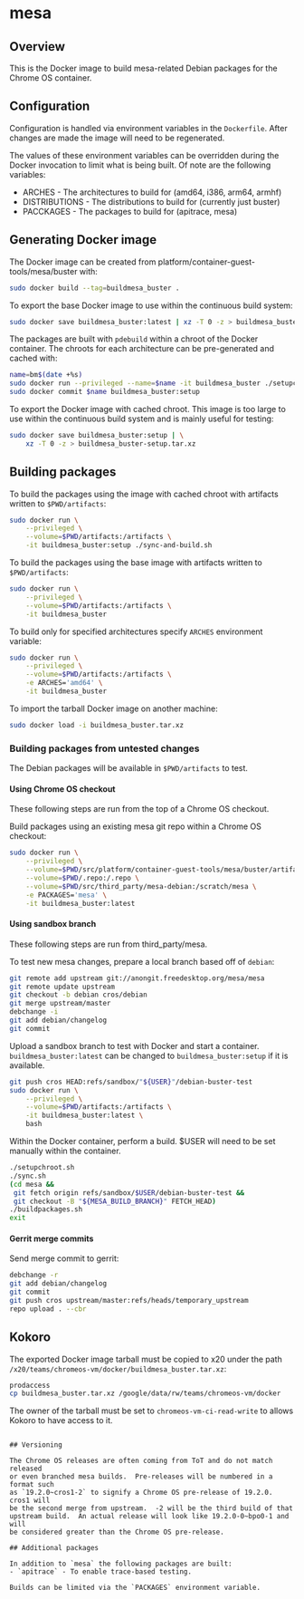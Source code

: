 # mesa

## Overview

This is the Docker image to build mesa-related Debian packages for the Chrome
OS container.

## Configuration

Configuration is handled via environment variables in the `Dockerfile`.
After changes are made the image will need to be regenerated.

The values of these environment variables can be overridden during the
Docker invocation to limit what is being built.  Of note are the following
variables:
- ARCHES - The architectures to build for (amd64, i386, arm64, armhf)
- DISTRIBUTIONS - The distributions to build for (currently just buster)
- PACCKAGES - The packages to build for (apitrace, mesa)

## Generating Docker image

The Docker image can be created from platform/container-guest-tools/mesa/buster
with:
```sh
sudo docker build --tag=buildmesa_buster .
```

To export the base Docker image to use within the continuous build system:
```sh
sudo docker save buildmesa_buster:latest | xz -T 0 -z > buildmesa_buster.tar.xz
```

The packages are built with `pdebuild` within a chroot of the Docker
container.  The chroots for each architecture can be pre-generated and
cached with:
```sh
name=bm$(date +%s)
sudo docker run --privileged --name=$name -it buildmesa_buster ./setupchroot.sh
sudo docker commit $name buildmesa_buster:setup
```

To export the Docker image with cached chroot.  This image is too large
to use within the continuous build system and is mainly useful for testing:
```sh
sudo docker save buildmesa_buster:setup | \
    xz -T 0 -z > buildmesa_buster-setup.tar.xz
```

## Building packages

To build the packages using the image with cached chroot with artifacts
written to `$PWD/artifacts`:
```sh
sudo docker run \
    --privileged \
    --volume=$PWD/artifacts:/artifacts \
    -it buildmesa_buster:setup ./sync-and-build.sh
```

To build the packages using the base image with artifacts written to
`$PWD/artifacts`:
```sh
sudo docker run \
    --privileged \
    --volume=$PWD/artifacts:/artifacts \
    -it buildmesa_buster
```

To build only for specified architectures specify `ARCHES` environment
variable:
```sh
sudo docker run \
    --privileged \
    --volume=$PWD/artifacts:/artifacts \
    -e ARCHES='amd64' \
    -it buildmesa_buster
```

To import the tarball Docker image on another machine:
```sh
sudo docker load -i buildmesa_buster.tar.xz
```

### Building packages from untested changes

The Debian packages will be available in `$PWD/artifacts` to test.

#### Using Chrome OS checkout

These following steps are run from the top of a Chrome OS checkout.

Build packages using an existing mesa git repo within a Chrome OS checkout:
```sh
sudo docker run \
    --privileged \
    --volume=$PWD/src/platform/container-guest-tools/mesa/buster/artifacts:/artifacts \
    --volume=$PWD/.repo:/.repo \
    --volume=$PWD/src/third_party/mesa-debian:/scratch/mesa \
    -e PACKAGES='mesa' \
    -it buildmesa_buster:latest
```

#### Using sandbox branch

These following steps are run from third_party/mesa.

To test new mesa changes, prepare a local branch based off of
`debian`:
```sh
git remote add upstream git://anongit.freedesktop.org/mesa/mesa
git remote update upstream
git checkout -b debian cros/debian
git merge upstream/master
debchange -i
git add debian/changelog
git commit
```

Upload a sandbox branch to test with Docker and start a container.
`buildmesa_buster:latest` can be changed to `buildmesa_buster:setup` if it is
available.
```sh
git push cros HEAD:refs/sandbox/"${USER}"/debian-buster-test
sudo docker run \
    --privileged \
    --volume=$PWD/artifacts:/artifacts \
    -it buildmesa_buster:latest \
    bash
```

Within the Docker container, perform a build.  $USER will need to be
set manually within the container.
```sh
./setupchroot.sh
./sync.sh
(cd mesa &&
 git fetch origin refs/sandbox/$USER/debian-buster-test &&
 git checkout -B "${MESA_BUILD_BRANCH}" FETCH_HEAD)
./buildpackages.sh
exit
```

#### Gerrit merge commits

Send merge commit to gerrit:
```sh
debchange -r
git add debian/changelog
git commit
git push cros upstream/master:refs/heads/temporary_upstream
repo upload . --cbr
```

## Kokoro

The exported Docker image tarball must be copied to x20 under the path
`/x20/teams/chromeos-vm/docker/buildmesa_buster.tar.xz`:
```sh
prodaccess
cp buildmesa_buster.tar.xz /google/data/rw/teams/chromeos-vm/docker
```

The owner of the tarball must be set to `chromeos-vm-ci-read-write` to
allows Kokoro to have access to it.
```

## Versioning

The Chrome OS releases are often coming from ToT and do not match released
or even branched mesa builds.  Pre-releases will be numbered in a format such
as `19.2.0~cros1-2` to signify a Chrome OS pre-release of 19.2.0.  cros1 will
be the second merge from upstream.  -2 will be the third build of that 
upstream build.  An actual release will look like 19.2.0-0~bpo0-1 and will 
be considered greater than the Chrome OS pre-release.

## Additional packages

In addition to `mesa` the following packages are built:
- `apitrace` - To enable trace-based testing.

Builds can be limited via the `PACKAGES` environment variable.
